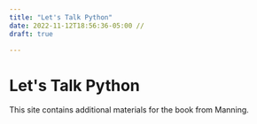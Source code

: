 ```yaml
--- 
title: "Let's Talk Python" 
date: 2022-11-12T18:56:36-05:00 //
draft: true

---
```


# Let's Talk Python

This site contains additional materials for the book from Manning.